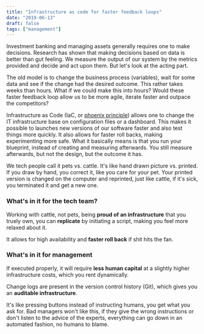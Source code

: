 ```yaml
---
title: "Infrastructure as code for faster feedback loops"
date: "2019-06-13"
draft: false
tags: ["management"]
---
```


Investment banking and managing assets generally requires one to make decisions.
Research has shown that making decisions based on data is better
than gut feeling.
We measure the output of our system by the metrics provided
and decide and act upon them.
But let's look at the acting part.

The old model is to change the business process (variables),
wait for some data and see if the change had the desired outcome.
This rather takes weeks than hours.
What if we could make this into hours?
Would these faster feedback loop allow us to be more agile,
iterate faster and outpace the competitors?

Infrastructure as Code
(IaC, or [phoenix principle](https://kreuzwerker.de/blog/the-phoenix-principle-a-devops-concept-explained))
allows one to change the IT infrastructure base on configuration files
or a dashboard.
This makes it possible to launches new versions of our software faster
and also test things more quickly.
It also allows for faster roll backs,
making experimenting more safe.
What it basically means is that you run your blueprint,
instead of creating and measuring afterwards.
You still measure afterwards,
but not the design,
but the outcome it has.

We tech people call it pets vs. cattle.
It's like hand drawn picture vs. printed.
If you draw by hand, you correct it, like you care for your pet.
Your printed version is changed on the computer and reprinted,
just like cattle, if it's sick, you terminated it and get a new one.

### What's in it for the tech team?

Working with cattle, not pets,
being **proud of an infrastructure** that you truely own,
you can **replicate** by initiating a script,
making you feel more relaxed about it.

It allows for high availability and **faster roll back**
if shit hits the fan.

### What's in it for management

If executed properly,
it will require **less human capital** at a slightly higher infrastructure costs,
which you rent dynamically.

Change logs are present in the version control history (Git),
which gives you an **auditable infrastructure**.

It's like pressing buttons instead of instructing humans,
you get what you ask for.
Bad managers won't like this, if they give the wrong instructions
or don't listen to the advice of the experts,
everything can go down in an automated fashion,
no humans to blame.

